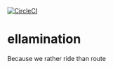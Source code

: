 [![CircleCI](https://circleci.com/gh/arvidsvensson/ellamination.svg?style=svg)](https://circleci.com/gh/arvidsvensson/ellamination)

# ellamination
Because we rather ride than route
